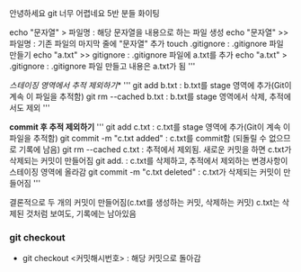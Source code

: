안녕하세요 git 너무 어렵네요 5반 분들 화이팅

echo "문자열" > 파일명 : 해당 문자열을 내용으로 하는 파일 생성
echo "문자열" >> 파일명 : 기존 파일의 마지막 줄에 "문자열" 추가
touch .gitignore : .gitignore 파일 만들기
echo "a.txt" >> gitignore : .gitignore 파일에 a.txt를 추가
echo "a.txt" > .gitignore : .gitignore 파일 만들고 내용은 a.txt가 됨
'''


*스테이징 영역에서 추적 제외하기**
'''
git add b.txt : b.txt를 stage 영역에 추가(Git이 계속 이 파일을 추적함)
git rm --cached b.txt : b.txt를 stage 영역에서 삭제, 추적에서도 제외
'''

**commit 후 추적 제외하기**
'''
git add c.txt : c.txt를 stage 영역에 추가(Git이 계속 이 파일을 추적함)
git commit -m "c.txt added" : c.txt를 commit함 (되돌릴 수 없으므로 기록에 남음)
git rm --cached c.txt : 추적에서 제외됨. 새로운 커밋을 하면 c.txt가 삭제되는 커밋이 만들어짐
git add. : c.txt를 삭제하고, 추적에서 제외하는 변경사항이 스테이징 영역에 올라감
git commit -m "c.txt deleted" : c.txt가 삭제되는 커밋이 만들어짐
'''

결론적으로 두 개의 커밋이 만들어짐(c.txt를 생성하는 커밋, 삭제하는 커밋)
c.txt는 삭제된 것처럼 보여도, 기록에는 남아있음


### git checkout
- git checkout <커밋해시번호> : 해당 커밋으로 돌아감